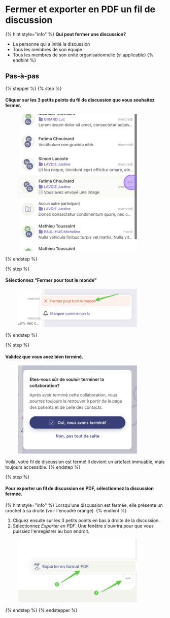 # Fermer et exporter en PDF un fil de discussion

{% hint style="info" %}
**Qui peut fermer une discussion?**

* La personne qui a initié la discussion
* Tous les membres de son équipe
* Tous les membres de son unité organisationnelle (si applicable)
{% endhint %}

## Pas-à-pas

{% stepper %}
{% step %}
#### Cliquer sur les 3 petits points du fil de discussion que vous souhaitez fermer.

<div align="left"><figure><img src="../../.gitbook/assets/Fermer et exporter en PDF un fil de discussion - Step 1.png" alt="" width="375"><figcaption></figcaption></figure></div>
{% endstep %}

{% step %}
#### Sélectionnez "Fermer pour tout le monde"

<div align="left"><figure><img src="../../.gitbook/assets/Fermer et exporter en PDF un fil de discussion - Step 2.jpeg" alt="" width="375"><figcaption></figcaption></figure></div>
{% endstep %}

{% step %}
#### Validez que vous avez bien terminé.

<div align="left"><figure><img src="../../.gitbook/assets/Fermer et exporter en PDF un fil de discussion - Step 3.jpeg" alt="" width="375"><figcaption></figcaption></figure></div>

Voilà, votre fil de discussion est fermé! Il devient un artefact immuable, mais toujours accessible.
{% endstep %}

{% step %}
#### Pour exporter un fil de discussion en PDF, sélectionnez la discussion fermée.

{% hint style="info" %}
Lorsqu'une discussion est fermée, elle présente un crochet à sa droite (voir l'encadré orange).
{% endhint %}

1. Cliquez ensuite sur les 3 petits points en bas à droite de la discussion.
2. Sélectionnez _Exporter en PDF_. Une fenêtre s'ouvrira pour que vous puissiez l'enregistrer au bon endroit.

<div align="left"><figure><img src="../../.gitbook/assets/Fermer et exporter en PDF un fil de discussion - Step 4.jpeg" alt="" width="375"><figcaption></figcaption></figure></div>
{% endstep %}
{% endstepper %}
